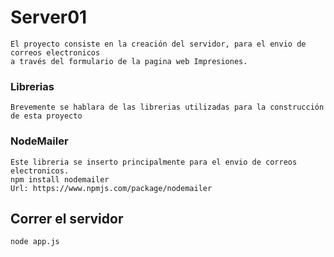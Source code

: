 # Server01
```
El proyecto consiste en la creación del servidor, para el envio de correos electronicos
a través del formulario de la pagina web Impresiones. 
```

### Librerias
```
Brevemente se hablara de las librerias utilizadas para la construcción de esta proyecto
```

### NodeMailer
```
Este libreria se inserto principalmente para el envio de correos electronicos. 
npm install nodemailer
Url: https://www.npmjs.com/package/nodemailer
```
## Correr el servidor
```
node app.js
```
